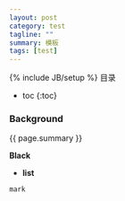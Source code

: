 ```yaml
---
layout: post
category: test
tagline: ""
summary: 模板
tags: [test]
---
```

{% include JB/setup %}
目录

* toc
{:toc}

### Background ###
{{ page.summary }}

**Black**

* **list**

`mark`
